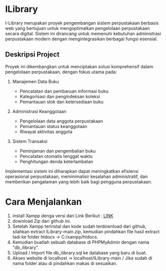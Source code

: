 # ILibrary
I-Library merupakan proyek pengembangan sistem perpustakaan berbasis web yang bertujuan untuk mengoptimalkan pengelolaan perpustakaan secara digital. Sistem ini dirancang untuk memenuhi kebutuhan administrasi perpustakaan modern dengan mengintegrasikan berbagai fungsi esensial.

## Deskripsi Project
Proyek ini dikembangkan untuk menciptakan solusi komprehensif dalam pengelolaan perpustakaan, dengan fokus utama pada:

1. Manajemen Data Buku
    - Pencatatan dan pembaruan informasi buku
    - Kategorisasi dan pengindeksan koleksi
    - Pemantauan stok dan ketersediaan buku

2. Administrasi Keanggotaan
    - Pengelolaan data anggota perpustakaan
    - Pemantauan status keanggotaan
    - Riwayat aktivitas anggota

3. Sistem Transaksi
    - Peminjaman dan pengembalian buku
    - Pencatatan otomatis tenggat waktu
    - Penghitungan denda keterlambatan

Implementasi sistem ini diharapkan dapat meningkatkan efisiensi operasional perpustakaan, meminimalisir kesalahan administratif, dan memberikan pengalaman yang lebih baik bagi pengguna perpustakaan.

# Cara Menjalankan
1. install Xampp denga versi dari Link Berikut :
   [LINK](https://sourceforge.net/projects/xampp/files/XAMPP%20Windows/5.6.40/xampp-windows-x64-5.6.40-1-VC11-installer.exe/download)
2. download Zip dari github ini.
3. Setelah Xampp terinstal dan kode sudah terdownload dari github, silahkan extract ILibrary-main.zip, kemudian pindahkan file hasil extract tadi ke folder htdocs -> C:/xampp/htdocs.
4. Kemudian buatlah sebuah database di PHPMyAdmin dengan nama "db_ilibrary".
5. Upload / Import file db_ilibrary.sql ke database yang baru di buat.
6. Akses website di localhost -> localhost/ILibrary-main / Jika sudah di nama folder atau di pindahkan makas di sesuaikan.
